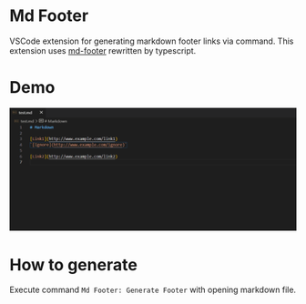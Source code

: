 # Md Footer
VSCode extension for generating markdown footer links via command.
This extension uses [md-footer][1] rewritten by typescript.

# Demo
![Demo](resources/demo.gif)

# How to generate
Execute command `Md Footer: Generate Footer` with opening markdown file.


[1]:https://github.com/sayanarijit/md-footer
